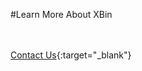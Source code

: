 #Learn More About XBin

<br/><br/>
[Contact Us]({{#makeLink}}./productinquiries.html?article_path=./company/productinquiries.md&menu_path=/{{/makeLink}}){:target="_blank"}

